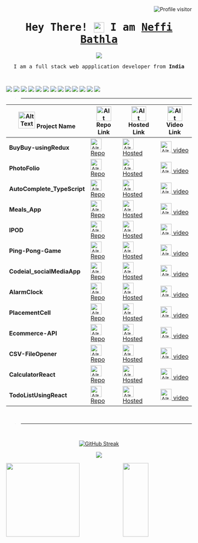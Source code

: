 <img align="right" src="https://komarev.com/ghpvc/?username=bathlaneffi&label=Profile%20Visitors&color=0e75b6&style=plastic&abbreviated=true" alt="Profile visitor"/>
<h1 align="center"> <samp> Hey There! <img src="https://media.giphy.com/media/hvRJCLFzcasrR4ia7z/giphy.gif" style="width: 28px; position: relative; top: 5px;"> I am <b style="color: seagreen;"><a href="https://drive.google.com/drive/u/1/folders/1UrtUwtJ2v1HiI0QagoPc0QhQEdIl-xsS">Neffi Bathla</a>
</b></h1>



<p align="center"><img src="https://readme-typing-svg.herokuapp.com/?lines=Passionate%20Full%20Stack%20Developer;Recent%20Graduate%20Exploring%20the%20Web;Creating%20Web%20Magic%20with%20Code&center=true&width=440&height=30"></p>


<p align="center"><samp> I am a full stack web appplication developer from <b>India</b></samp></p><br>

<p>
<img src="https://img.shields.io/badge/Javascript-F0DB4F?style=for-the-badge&labelColor=black&logo=javascript&logoColor=F0DB4F"> <img src="https://img.shields.io/badge/-React-61DBFB?style=for-the-badge&labelColor=black&logo=react&logoColor=61DBFB"> <img src="https://img.shields.io/badge/Nodejs-3C873A?style=for-the-badge&labelColor=black&logo=node.js&logoColor=3C873A"> <img src="https://img.shields.io/badge/Express.js-000000?style=for-the-badge&logo=express&logoColor=white"> <img src="https://img.shields.io/badge/MongoDB-4EA94B?style=for-the-badge&logo=mongodb&logoColor=white"> <img src="https://img.shields.io/badge/HTML5-E34F26?style=for-the-badge&logo=html5&logoColor=white"> <img src="https://img.shields.io/badge/CSS3-1572B6?style=for-the-badge&logo=css3&logoColor=white"> <img src="https://img.shields.io/badge/Sass-CC6699?style=for-the-badge&logo=sass&logoColor=white"> <img src="https://img.shields.io/badge/Bootstrap-563D7C?style=for-the-badge&logo=bootstrap&logoColor=white"> <img src="https://img.shields.io/badge/Markdown-000000?style=for-the-badge&logo=markdown&logoColor=white"> <img src="https://img.shields.io/badge/Redux-593D88?style=for-the-badge&logo=redux&logoColor=white"> <img src="https://img.shields.io/badge/Visual_Studio-0078d7?style=for-the-badge&logo=visual%20studio&logoColor=white"> <img src="https://img.shields.io/badge/Git-F05032?style=for-the-badge&logo=git&logoColor=white">
</p>

>---

|<img src="https://cdn-icons-png.flaticon.com/512/1087/1087815.png" alt="Alt Text" width="45px" height="45px"> Project Name|<img src="https://cdn-icons-png.flaticon.com/512/1374/1374625.png" alt="Alt Text" width="40px" height="40px"> Repo Link  |<img src="https://cdn-icons-png.flaticon.com/512/2345/2345542.png" alt="Alt Text" width="40px" height="40px"> Hosted Link |<img src="https://cdn-icons-png.flaticon.com/128/10703/10703192.png" alt="Alt Text" width="40px" height="40px"> Video Link|
|--------------|------------|-------------|----------|
|**BuyBuy-usingRedux**|[<img src="https://cdn-icons-png.flaticon.com/512/1374/1374625.png" alt="Alt Text" style="width:30px ; height:30px"> Repo](https://github.com/BathlaNeffi/busybuyRedux.git)|[<img src="https://cdn-icons-png.flaticon.com/512/2345/2345542.png" alt="Alt Text" width="30px" height="30px"> Hosted](https://busybuyredux-neffi.netlify.app/)|[<img src="https://cdn-icons-png.flaticon.com/128/10703/10703192.png" alt="Alt Text" width="30px" height="30px"> video](https://youtube.com/)|
|**PhotoFolio**|[<img src="https://cdn-icons-png.flaticon.com/512/1374/1374625.png" alt="Alt Text" style="width:30px ; height:30px"> Repo](https://github.com/BathlaNeffi/photofolio.git)|[<img src="https://cdn-icons-png.flaticon.com/512/2345/2345542.png" alt="Alt Text" width="30px" height="30px"> Hosted](https://photofoliobyneffi.netlify.app/)|[<img src="https://cdn-icons-png.flaticon.com/128/10703/10703192.png" alt="Alt Text" width="30px" height="30px"> video](https://youtube.com/)|
|**AutoComplete_TypeScript**|[<img src="https://cdn-icons-png.flaticon.com/512/1374/1374625.png" alt="Alt Text" style="width:30px ; height:30px"> Repo](https://github.com/BathlaNeffi/autoComplete.git)|[<img src="https://cdn-icons-png.flaticon.com/512/2345/2345542.png" alt="Alt Text" width="30px" height="30px"> Hosted](https://autocompletebyneffi.netlify.app/)|[<img src="https://cdn-icons-png.flaticon.com/128/10703/10703192.png" alt="Alt Text" width="30px" height="30px"> video](https://youtube.com/)|
|**Meals_App**|[<img src="https://cdn-icons-png.flaticon.com/512/1374/1374625.png" alt="Alt Text" style="width:30px ; height:30px"> Repo](https://github.com/BathlaNeffi/MealsApp.git)|[<img src="https://cdn-icons-png.flaticon.com/512/2345/2345542.png" alt="Alt Text" width="30px" height="30px"> Hosted](https://bathlaneffi.github.io/MealsApp/)|[<img src="https://cdn-icons-png.flaticon.com/128/10703/10703192.png" alt="Alt Text" width="30px" height="30px"> video](https://youtu.be/9zu6VFAaVZQ?si=jRb9VjEZIeAL5lWX)|
|**IPOD**|[<img src="https://cdn-icons-png.flaticon.com/512/1374/1374625.png" alt="Alt Text" style="width:30px ; height:30px"> Repo](https://github.com/BathlaNeffi/ipod-miniProject.git)|[<img src="https://cdn-icons-png.flaticon.com/512/2345/2345542.png" alt="Alt Text" width="30px" height="30px"> Hosted](https://ipod-by-neffi.onrender.com/)|[<img src="https://cdn-icons-png.flaticon.com/128/10703/10703192.png" alt="Alt Text" width="30px" height="30px"> video](https://youtube.com/)|
|**Ping-Pong-Game**|[<img src="https://cdn-icons-png.flaticon.com/512/1374/1374625.png" alt="Alt Text" style="width:30px ; height:30px"> Repo](https://github.com/BathlaNeffi/pingPongGame.git)|[<img src="https://cdn-icons-png.flaticon.com/512/2345/2345542.png" alt="Alt Text" width="30px" height="30px"> Hosted](https://bathlaneffi.github.io/pingPongGame/)|[<img src="https://cdn-icons-png.flaticon.com/128/10703/10703192.png" alt="Alt Text" width="30px" height="30px"> video](https://youtube.com/)|
|**Codeial_socialMediaApp**|[<img src="https://cdn-icons-png.flaticon.com/512/1374/1374625.png" alt="Alt Text" style="width:30px ; height:30px"> Repo](https://github.com/BathlaNeffi/Codeial_new.git)|[<img src="https://cdn-icons-png.flaticon.com/512/2345/2345542.png" alt="Alt Text" width="30px" height="30px"> Hosted](http://3.83.222.56)|[<img src="https://cdn-icons-png.flaticon.com/128/10703/10703192.png" alt="Alt Text" width="30px" height="30px"> video](https://youtube.com/)|
|**AlarmClock**|[<img src="https://cdn-icons-png.flaticon.com/512/1374/1374625.png" alt="Alt Text" style="width:30px ; height:30px"> Repo](https://github.com/BathlaNeffi/Alarm-Clock.git)|[<img src="https://cdn-icons-png.flaticon.com/512/2345/2345542.png" alt="Alt Text" width="30px" height="30px"> Hosted](https://bathlaneffi.github.io/Alarm-Clock/)|[<img src="https://cdn-icons-png.flaticon.com/128/10703/10703192.png" alt="Alt Text" width="30px" height="30px"> video](https://www.youtube.com/watch?v=ilvBi3gIORA&t=101s)|
|**PlacementCell**|[<img src="https://cdn-icons-png.flaticon.com/512/1374/1374625.png" alt="Alt Text" style="width:30px ; height:30px"> Repo](https://github.com/BathlaNeffi/PlacementCell.git)|[<img src="https://cdn-icons-png.flaticon.com/512/2345/2345542.png" alt="Alt Text" width="30px" height="30px"> Hosted](https://placement-cell-lpmc.onrender.com/employees/sign-in)|[<img src="https://cdn-icons-png.flaticon.com/128/10703/10703192.png" alt="Alt Text" width="30px" height="30px"> video](https://youtu.be/qMRitoBe010?si=qnM-n8X4YbWAJsgO)|
|**Ecommerce-API**|[<img src="https://cdn-icons-png.flaticon.com/512/1374/1374625.png" alt="Alt Text" style="width:30px ; height:30px"> Repo](https://github.com/BathlaNeffi/Ecommerce-API.git)|[<img src="https://cdn-icons-png.flaticon.com/512/2345/2345542.png" alt="Alt Text" width="30px" height="30px"> Hosted](https://ecommerceapi-ktkt.onrender.com/)|[<img src="https://cdn-icons-png.flaticon.com/128/10703/10703192.png" alt="Alt Text" width="30px" height="30px"> video](https://youtu.be/TpYUgm1Gkrw?si=XIh5VCoRuKOYdfOx)|
|**CSV-FileOpener**|[<img src="https://cdn-icons-png.flaticon.com/512/1374/1374625.png" alt="Alt Text" style="width:30px ; height:30px"> Repo](https://github.com/BathlaNeffi/CSV_Upload.git)|[<img src="https://cdn-icons-png.flaticon.com/512/2345/2345542.png" alt="Alt Text" width="30px" height="30px"> Hosted](https://csv-opener.onrender.com/)|[<img src="https://cdn-icons-png.flaticon.com/128/10703/10703192.png" alt="Alt Text" width="30px" height="30px"> video](https://youtu.be/ysHzkVJmTcM?si=bS4FBuqBd_4SMHXp)|
|**CalculatorReact**|[<img src="https://cdn-icons-png.flaticon.com/512/1374/1374625.png" alt="Alt Text" style="width:30px ; height:30px"> Repo](https://github.com/BathlaNeffi/CalculatorReactST.git)|[<img src="https://cdn-icons-png.flaticon.com/512/2345/2345542.png" alt="Alt Text" width="30px" height="30px"> Hosted](https://reactcalculatorst.netlify.app/)|[<img src="https://cdn-icons-png.flaticon.com/128/10703/10703192.png" alt="Alt Text" width="30px" height="30px"> video](https://youtu.be/cbvT0qxIuac)|
|**TodoListUsingReact**|[<img src="https://cdn-icons-png.flaticon.com/512/1374/1374625.png" alt="Alt Text" style="width:30px ; height:30px"> Repo](https://github.com/BathlaNeffi/TodoListReact.git)|[<img src="https://cdn-icons-png.flaticon.com/512/2345/2345542.png" alt="Alt Text" width="30px" height="30px"> Hosted](https://todolistreactbyneffi.netlify.app/)|[<img src="https://cdn-icons-png.flaticon.com/128/10703/10703192.png" alt="Alt Text" width="30px" height="30px"> video](https://youtu.be/MjsxDH7ueaw )|
<br>

>---
<br>

<p align="center">
<a href="https://git.io/streak-stats"><img src="https://github-readme-streak-stats.herokuapp.com?user=bathlaneffi&theme=elegant&mode=weekly" alt="GitHub Streak" /></a>
</p>


<p align="center"><img src="https://github-profile-summary-cards.vercel.app/api/cards/profile-details?username=bathlaneffi&theme=radical" /></p>

<p><img src="https://github-readme-stats.vercel.app/api?username=bathlaneffi&hide=prs&show_icons=true&theme=neon&icon_color=F8D866" height="200px" width="62.85%" ><img src="https://github-readme-stats.vercel.app/api/top-langs/?username=bathlaneffi&layout=donut&theme=neon&langs_count=4" height="200px" width="37.14%"/></p>
